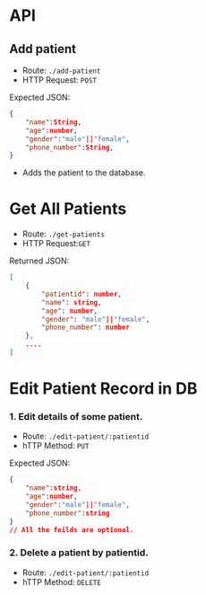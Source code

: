 # API

## Add patient
- Route: `./add-patient`
- HTTP Request: `POST`

Expected JSON:
```JSON
{ 
    "name":String,
    "age":number,
    "gender":"male"||"female",
    "phone_number":String, 
}
```
- Adds the patient to the database.

# Get All Patients
- Route: `./get-patients`
- HTTP Request:`GET`

Returned JSON:
```JSON
[
    {
        "patientid": number,
        "name": string,
        "age": number,
        "gender": "male"||"female",
        "phone_number": number
    },
    ....
]
```

# Edit Patient Record in DB
### 1. Edit details of some patient.
- Route: `./edit-patient/:patientid`
- hTTP Method: `PUT`

Expected JSON:
```JSON
{
    "name":string,
    "age":number,
    "gender":"male"||"female",
    "phone_number":string
}
// All the feilds are optional.
```

### 2. Delete a patient by patientid.
- Route: `./edit-patient/:patientid`
- hTTP Method: `DELETE`
